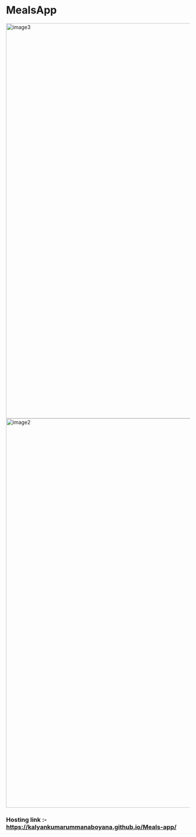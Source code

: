 # MealsApp

<img width="1080" alt="image3" src="https://user-images.githubusercontent.com/110377660/234666599-58e81710-5216-453f-8995-d2891cda2807.png">
<img width="1064" alt="image2" src="https://user-images.githubusercontent.com/110377660/234666621-2c85be4c-4a3d-40cb-9b1b-442e8023038e.png">

### Hosting link :- https://kalyankumarummanaboyana.github.io/Meals-app/
